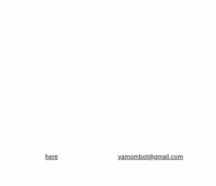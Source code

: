 <html><head>
	
<h>v1.2.3.1</h> help command improvement along with new trigger verb
  
 
</head>

<body text="#FFFFFF" link="#3C4FE7" vlink="#3C4FE7" alink="#3C4FE7">
<article class="markdown-body" id="markdown">
  <h2 id="features">Features</h2>
    <ul>
      <li>Respond to messages that contain the trigger words</li>
      <li>Gramatically correct the second word in the response to be non-reflexive</li>
      <li>Tear servers apart.</li>
      <li>Be funny!</li>
    </ul>
  <h2 id="faq">FAQ</h2>
  <ul>
    <li id="faq-prefix">Are you planning to add a toggle feature?
      <ul>
        <li>I lack alot of skill in javascript, literally the main reason I learned it was to make this &quot;amazing&quot; bot, but I'll <strong>consider </strong>adding a toggle feature of some sorts once it reaches 300 servers</li>
      </ul>
    </li>
    <li>I found a bug/gramatical error or I want to suggest something.
      <ul>
        <li>Thank you for your concern for this bot, you can join the support server <a href="https://discord.gg/F9Mqtndkrp">here</a>! Or send an email to <a href="mailto:yamombot@gmail.com">yamombot@gmail.com</a></li>
      </ul>
    </li>
    <li>Why are the ads on this website?</li>
    <ul>
      <li>Listen guy I need to break even somehow to run this bot<br>
      </li>
    </ul>
  </ul>
</article>




 
</body></html>
